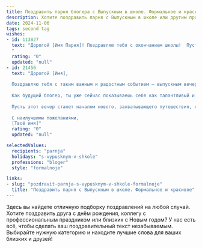 ```yaml
---
title: Поздравить парня блогера с Выпускным в школе. Формальное и красивое
description: Хотите поздравить парня с Выпускным в школе или другим праздником? Наш ИИ создаст незабываемое поздравление, а вы обязательно выделитесь среди других.  
date: 2024-11-06
tags: second tag
wishes:
- id: 113827
  text: "Дорогой [Имя Парня]! Поздравляю тебя с окончанием школы!  Пусть твой путь в мир блогерства будет полон ярких событий, творческих успехов и верных подписчиков. Желаю тебе смелых идей, неугасаемого энтузиазма и грандиозных достижений!  Пусть  каждый твой пост вдохновляет и приносит радость тебе и твоей аудитории.  Счастья, удачи и новых горизонтов!
  "
  rating: "0"
  updated: "null"
- id: 21456
  text: "Дорогой [Имя],
  
  Поздравляю тебя с таким важным и радостным событием – выпускным вечером! Сегодня ты завершаешь один из самых ярких и памятных этапов своей жизни, и это действительно поворотный момент. Ты проделал огромную работу, преодолел множество препятствий и достиг этой высоты.
  
  Как будущий блогер, ты уже сейчас показываешь себя как талантливый и целеустремлённый человек. Твои истории и идеи вдохновляют, а твой стиль и подход к жизни делают мир ярче. Я уверен, что твоё будущее будет таким же успешным и ярким, как и ты сам.
  
  Пусть этот вечер станет началом нового, захватывающего путешествия, наполненного новыми открытиями, друзьями и достижениями. Продолжай вдохновлять и менять мир к лучшему. С днем выпуска!
  
  С наилучшими пожеланиями,
  [Твоё имя]"
  rating: "0"
  updated: "null"

selectedValues:
  recipients: "parnja"
  holidays: "s-vypusknym-v-shkole"
  professions: "bloger"
  style: "formalnoje"

links:
- slug: "pozdravit-parnja-s-vypusknym-v-shkole-formalnoje"
  title: "Поздравить парня с Выпускным в школе. Формальное и красивое"
---
```


Здесь вы найдете отличную подборку поздравлений на любой случай.
Хотите поздравить друга с днём рождения, коллегу с профессиональным праздником или близких с Новым годом? У нас есть всё, чтобы сделать ваш поздравительный текст незабываемым. Выбирайте нужную категорию и находите лучшие слова для ваших близких и друзей!
